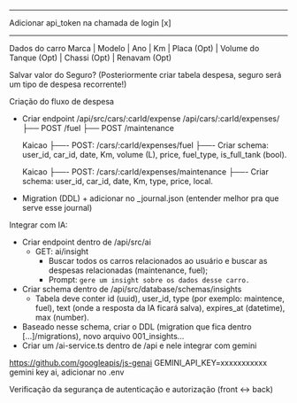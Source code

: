 -----------
Adicionar api_token na chamada de login [x]

----------
Dados do carro
Marca | Modelo | Ano | Km | Placa (Opt) | Volume do Tanque (Opt) | Chassi (Opt) | Renavam (Opt)

Salvar valor do Seguro? (Posteriormente criar tabela despesa, seguro será um tipo de despesa recorrente!)


Criação do fluxo de despesa
- Criar endpoint /api/src/cars/:carId/expense
    /api/cars/:carId/expenses/
    ├── POST /fuel
    ├── POST /maintenance

    Kaicao
    ├──- POST: /cars/:carId/expenses/fuel
    ├──- Criar schema: user_id, car_id, date, Km, volume (L), price, fuel_type, is_full_tank (bool).

    Kaicao
    ├──- POST: /cars/:carId/expenses/maintenance
    ├──- Criar schema: user_id, car_id, date, Km, type, price, local.

- Migration (DDL) + adicionar no _journal.json (entender melhor pra que serve esse journal)


Integrar com IA:
- Criar endpoint dentro de /api/src/ai
    - GET: ai/insight
        - Buscar todos os carros relacionados ao usuário e buscar as despesas relacionadas (maintenance, fuel);
        - Prompt: `gere um insight sobre os dados desse carro.` 
- Criar schema dentro de /api/src/database/schemas/insights
    - Tabela deve conter id (uuid), user_id, type (por exemplo: maintence, fuel), text (onde a resposta da IA ficará salva), expires_at (datetime), max (number).
- Baseado nesse schema, criar o DDL (migration que fica dentro [...]/migrations), novo arquivo 001_insights...
- Criar um /ai-service.ts dentro de /api e nele integrar com gemini

https://github.com/googleapis/js-genai
GEMINI_API_KEY=xxxxxxxxxxx
gemini key ai, adicionar no .env


Verificação da segurança de autenticação e autorização (front <-> back)